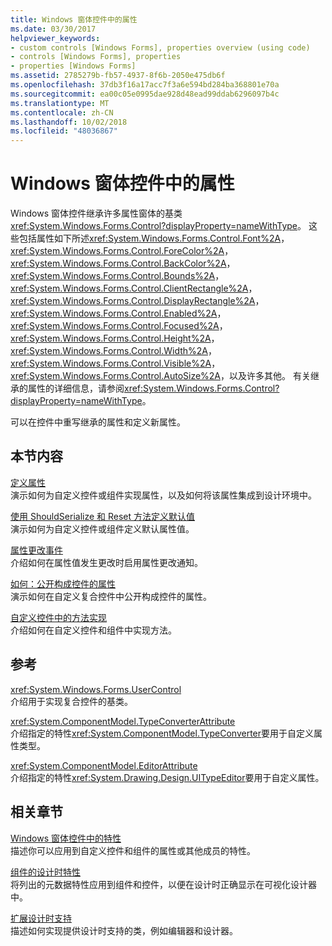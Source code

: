 ```yaml
---
title: Windows 窗体控件中的属性
ms.date: 03/30/2017
helpviewer_keywords:
- custom controls [Windows Forms], properties overview (using code)
- controls [Windows Forms], properties
- properties [Windows Forms]
ms.assetid: 2785279b-fb57-4937-8f6b-2050e475db6f
ms.openlocfilehash: 37db3f16a17acc7f3a6e594bd284ba368801e70a
ms.sourcegitcommit: ea00c05e0995dae928d48ead99ddab6296097b4c
ms.translationtype: MT
ms.contentlocale: zh-CN
ms.lasthandoff: 10/02/2018
ms.locfileid: "48036867"
---
```

# <a name="properties-in-windows-forms-controls"></a>Windows 窗体控件中的属性
Windows 窗体控件继承许多属性窗体的基类<xref:System.Windows.Forms.Control?displayProperty=nameWithType>。 这些包括属性如下所述<xref:System.Windows.Forms.Control.Font%2A>， <xref:System.Windows.Forms.Control.ForeColor%2A>， <xref:System.Windows.Forms.Control.BackColor%2A>， <xref:System.Windows.Forms.Control.Bounds%2A>， <xref:System.Windows.Forms.Control.ClientRectangle%2A>， <xref:System.Windows.Forms.Control.DisplayRectangle%2A>， <xref:System.Windows.Forms.Control.Enabled%2A>， <xref:System.Windows.Forms.Control.Focused%2A>， <xref:System.Windows.Forms.Control.Height%2A>， <xref:System.Windows.Forms.Control.Width%2A>， <xref:System.Windows.Forms.Control.Visible%2A>， <xref:System.Windows.Forms.Control.AutoSize%2A>，以及许多其他。 有关继承的属性的详细信息，请参阅<xref:System.Windows.Forms.Control?displayProperty=nameWithType>。  
  
 可以在控件中重写继承的属性和定义新属性。  
  
## <a name="in-this-section"></a>本节内容  
 [定义属性](../../../../docs/framework/winforms/controls/defining-a-property-in-windows-forms-controls.md)  
 演示如何为自定义控件或组件实现属性，以及如何将该属性集成到设计环境中。  
  
 [使用 ShouldSerialize 和 Reset 方法定义默认值](../../../../docs/framework/winforms/controls/defining-default-values-with-the-shouldserialize-and-reset-methods.md)  
 演示如何为自定义控件或组件定义默认属性值。  
  
 [属性更改事件](../../../../docs/framework/winforms/controls/property-changed-events.md)  
 介绍如何在属性值发生更改时启用属性更改通知。  
  
 [如何：公开构成控件的属性](../../../../docs/framework/winforms/controls/how-to-expose-properties-of-constituent-controls.md)  
 演示如何在自定义复合控件中公开构成控件的属性。  
  
 [自定义控件中的方法实现](../../../../docs/framework/winforms/controls/method-implementation-in-custom-controls.md)  
 介绍如何在自定义控件和组件中实现方法。  
  
## <a name="reference"></a>参考  
 <xref:System.Windows.Forms.UserControl>  
 介绍用于实现复合控件的基类。  
  
 <xref:System.ComponentModel.TypeConverterAttribute>  
 介绍指定的特性<xref:System.ComponentModel.TypeConverter>要用于自定义属性类型。  
  
 <xref:System.ComponentModel.EditorAttribute>  
 介绍指定的特性<xref:System.Drawing.Design.UITypeEditor>要用于自定义属性。  
  
## <a name="related-sections"></a>相关章节  
 [Windows 窗体控件中的特性](../../../../docs/framework/winforms/controls/attributes-in-windows-forms-controls.md)  
 描述你可以应用到自定义控件和组件的属性或其他成员的特性。  
  
 [组件的设计时特性](https://msdn.microsoft.com/library/12050fe3-9327-4509-9e21-4ee2494b95c3)  
 将列出的元数据特性应用到组件和控件，以便在设计时正确显示在可视化设计器中。  
  
 [扩展设计时支持](https://msdn.microsoft.com/library/d6ac8a6a-42fd-4bc8-bf33-b212811297e2)  
 描述如何实现提供设计时支持的类，例如编辑器和设计器。
